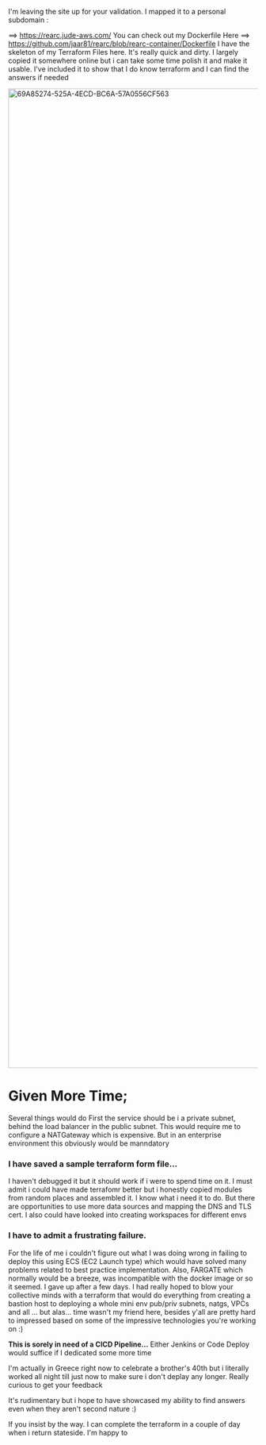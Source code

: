 I'm leaving the site up for your validation. I mapped it to a personal subdomain :

==>  https://rearc.jude-aws.com/
You can check out my Dockerfile Here ==> https://github.com/jaar81/rearc/blob/rearc-container/Dockerfile
I have the skeleton of my Terraform Files here. It's really quick and dirty. I largely copied it somewhere online but i can take some time polish it and make it usable. I've included it to show that I do know terraform and I can find the answers if needed

<img width="1974" alt="69A85274-525A-4ECD-BC6A-57A0556CF563" src="https://user-images.githubusercontent.com/52366166/178396044-201d49e9-f5e8-43e5-a949-977d3dfda8ec.png">


# Given More Time;
Several things would do 
First the service should be i a private subnet, behind the load balancer in the public subnet. This would require me to configure a NATGateway which is expensive. But in an enterprise environment this obviously would be manndatory

### I have saved a sample terraform form file...
I haven't debugged it but it should work if i were to spend time on it. I must admit i could have made terrafomr better but i honestly copied modules from random places and assembled it. I know what i need it to do. 
But there are opportunities to use more data sources and mapping the DNS and  TLS cert. 
I also could have looked into creating workspaces for different envs 

### I have to admit a frustrating failure.
For the life of me i couldn't figure out what I was doing wrong in failing to deploy this using ECS (EC2 Launch type) which would have solved many problems related to best practice implementation. 
Also, FARGATE which normally would be a breeze, was incompatible with the docker image or so it seemed. I gave up after a few days. I had really hoped to blow your collective minds with a terraform that would do everything from creating a bastion host to deploying a whole mini env pub/priv subnets, natgs, VPCs and all ... but alas... time wasn't my friend here, besides y'all are pretty hard to impressed based on some of the impressive technologies you're working on :)

**This is sorely in need of a CICD Pipeline...**  Either Jenkins or Code Deploy would suffice if I dedicated some more time

I'm actually in Greece right now to celebrate a brother's 40th but i literally worked all night till just now to make sure i don't deplay any longer. Really curious to get your feedback

It's rudimentary but i hope to have showcased my ability to find answers even when they aren't second nature :) 

If you insist by the way. I can complete the terraform in a couple of day when i return stateside. I'm happy to 
